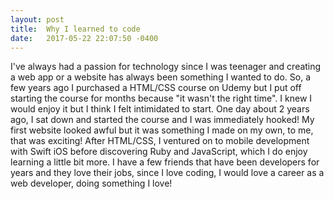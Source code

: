 ```yaml
---
layout: post
title:  Why I learned to code
date:   2017-05-22 22:07:50 -0400
---
```



I've always had a passion for technology since I was teenager and creating a web app or a website has always been something I wanted to do. So, a few years ago I purchased a HTML/CSS course on Udemy but I put off starting the course for months because "it wasn't the right time". I knew I would enjoy it but I think I felt intimidated to start. One day about 2 years ago, I sat down and started the course and I was immediately hooked! My first website looked awful but it was something I made on my own, to me, that was exciting! After HTML/CSS, I ventured on to mobile development with Swift iOS before discovering Ruby and JavaScript, which I do enjoy learning a little bit more. I have a few friends that have been developers for years and they love their jobs, since I love coding, I would love a career as a web developer, doing something I love!

